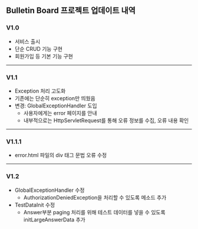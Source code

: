 ## Bulletin Board 프로젝트 업데이트 내역

### V1.0
- 서비스 출시
- 단순 CRUD 기능 구현
- 회원가입 등 기본 기능 구현

---

### V1.1
- Exception 처리 고도화
- 기존에는 단순히 exception만 띄웠음
- 변경: GlobalExceptionHandler 도입
  - 사용자에게는 error 페이지를 안내
  - 내부적으로는 HttpServletRequest를 통해 오류 정보를 수집, 오류 내용 확인

---

### V1.1.1
- error.html 파일의 div 태그 문법 오류 수정

---

### V1.2
- GlobalExceptionHandler 수정
  - AuthorizationDeniedException을 처리할 수 있도록 메소드 추가
- TestDataInit 수정
  - Answer부분 paging 처리를 위해 테스트 데이터를 넣을 수 있도록 initLargeAnswerData 추가
